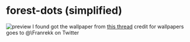 # forest-dots (simplified)
![preview](https://github.com/sandwitchByte/forest-dots/tree/master/screenshots)
I found got the wallpaper from [this thread](https://www.reddit.com/r/PixelArt/comments/laqtqb/another_free_pixelart_wallpaper_pack_this_time/)
credit for wallpapers goes to \@\Franrekk on Twitter
